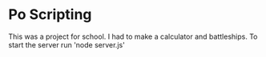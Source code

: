 # Po Scripting
This was a project for school.
I had to make a calculator and battleships.
To start the server run 'node server.js'
